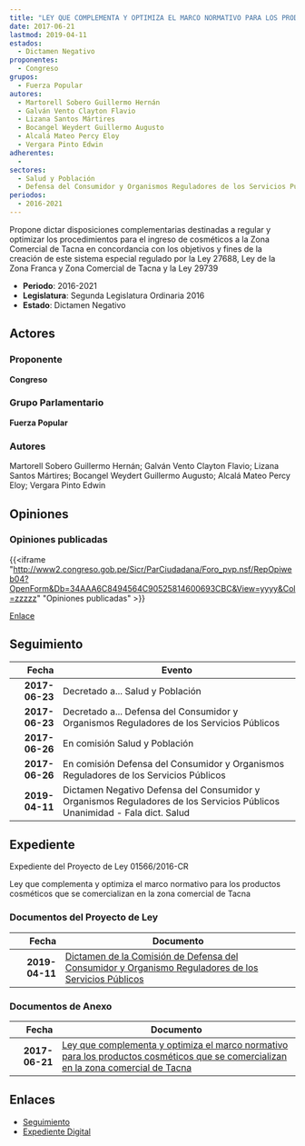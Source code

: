 ```yaml
---
title: "LEY QUE COMPLEMENTA Y OPTIMIZA EL MARCO NORMATIVO PARA LOS PRODUCTOS COSMÉTICOS QUE SE COMERCIALIZAN EN LA ZONA COMERCIAL DE TACNA"
date: 2017-06-21
lastmod: 2019-04-11
estados: 
  - Dictamen Negativo
proponentes: 
  - Congreso
grupos: 
  - Fuerza Popular
autores: 
  - Martorell Sobero Guillermo Hernán
  - Galván Vento Clayton Flavio
  - Lizana Santos Mártires
  - Bocangel Weydert Guillermo Augusto
  - Alcalá Mateo Percy Eloy
  - Vergara Pinto Edwin
adherentes: 
  - 
sectores: 
  - Salud y Población
  - Defensa del Consumidor y Organismos Reguladores de los Servicios Públicos
periodos: 
  - 2016-2021
---
```


Propone dictar disposiciones complementarias destinadas a regular y optimizar los procedimientos para el ingreso de cosméticos a la Zona Comercial de Tacna en concordancia con los objetivos y fines de la creación de este sistema especial regulado por la Ley 27688, Ley de la Zona Franca y Zona Comercial de Tacna y la Ley 29739

- **Periodo**: 2016-2021
- **Legislatura**: Segunda Legislatura Ordinaria 2016
- **Estado**: Dictamen Negativo

## Actores

### Proponente

**Congreso**

### Grupo Parlamentario

**Fuerza Popular**

### Autores

Martorell Sobero Guillermo Hernán; Galván Vento Clayton Flavio; Lizana Santos Mártires; Bocangel Weydert Guillermo Augusto; Alcalá Mateo Percy Eloy; Vergara Pinto Edwin


## Opiniones

### Opiniones publicadas

{{<iframe "http://www2.congreso.gob.pe/Sicr/ParCiudadana/Foro_pvp.nsf/RepOpiweb04?OpenForm&Db=34AAA6C8494564C90525814600693CBC&View=yyyy&Col=zzzzz" "Opiniones publicadas" >}}

[Enlace](http://www2.congreso.gob.pe/Sicr/ParCiudadana/Foro_pvp.nsf/RepOpiweb04?OpenForm&Db=34AAA6C8494564C90525814600693CBC&View=yyyy&Col=zzzzz)

## Seguimiento

| Fecha | Evento |
|------:|--------|
| **2017-06-23** | Decretado a... Salud y Población|
| **2017-06-23** | Decretado a... Defensa del Consumidor y Organismos Reguladores de los Servicios Públicos|
| **2017-06-26** | En comisión Salud y Población|
| **2017-06-26** | En comisión Defensa del Consumidor y Organismos Reguladores de los Servicios Públicos|
| **2019-04-11** | Dictamen Negativo Defensa del Consumidor y Organismos Reguladores de los Servicios Públicos Unanimidad - Fala dict. Salud|


## Expediente

Expediente del Proyecto de Ley 01566/2016-CR

Ley que complementa y optimiza el marco normativo para los productos cosméticos que se comercializan en la zona comercial de Tacna


### Documentos del Proyecto de Ley

| Fecha | Documento |
|------:|--------|
| **2019-04-11** | [Dictamen de la Comisión de Defensa del Consumidor y Organismo Reguladores de los Servicios Públicos](http://www.leyes.congreso.gob.pe/Documentos/2016_2021/Dictamenes/Proyectos_de_Ley/01566DC06MAY20190411.pdf) |

### Documentos de Anexo

| Fecha | Documento |
|------:|--------|
| **2017-06-21** | [Ley que complementa y optimiza el marco normativo para los productos cosméticos que se comercializan en la zona comercial de Tacna](http://www.leyes.congreso.gob.pe/Documentos/2016_2021/Proyectos_de_Ley_y_de_Resoluciones_Legislativas/PL0156620170621-.pdf) |

## Enlaces 

- [Seguimiento](http://www2.congreso.gob.pehttp://www2.congreso.gob.pe/Sicr/TraDocEstProc/CLProLey2016.nsf/f7fff46988ca05b1052578e100829cc7/d86d639e23c3cd4205258146006f0f1f?OpenDocument)
- [Expediente Digital](http://www2.congreso.gob.pehttp://www2.congreso.gob.pe/Sicr/TraDocEstProc/CLProLey2016.nsf/f7fff46988ca05b1052578e100829cc7/d86d639e23c3cd4205258146006f0f1f?OpenDocument&Click=05257FB7005EB655.eb71d0cf91d8294e05256cdf006b5706/$Body/0.1C6C)
